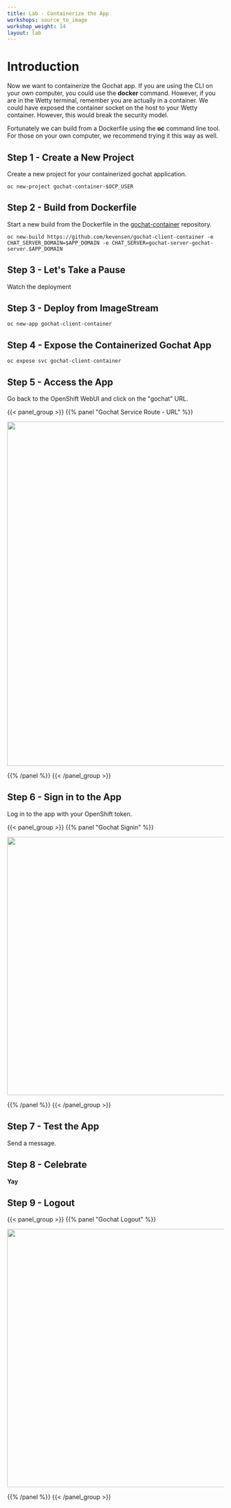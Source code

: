 ```yaml
---
title: Lab - Containerize the App
workshops: source_to_image
workshop_weight: 14
layout: lab
---
```


# Introduction
Now we want to containerize the Gochat app.  If you are using the CLI on your own computer, you could use the **docker** command.  However, if you are in the Wetty terminal, remember you are actually in a container.  We could have exposed the container socket on the host to your Wetty container.  However, this would break the security model.

Fortunately we can build from a Dockerfile using the **oc** command line tool.  For those on your own computer, we recommend trying it this way as well.

## Step 1 - Create a New Project
Create a new project for your containerized gochat application.
```terminal
oc new-project gochat-container-$OCP_USER
```

## Step 2 - Build from Dockerfile
Start a new build from the Dockerfile in the [gochat-container](https://github.com/kevensen/gochat-client-container) repository.

```terminal
oc new-build https://github.com/kevensen/gochat-client-container -e CHAT_SERVER_DOMAIN=$APP_DOMAIN -e CHAT_SERVER=gochat-server-gochat-server.$APP_DOMAIN
```

## Step 3 - Let's Take a Pause
Watch the deployment

## Step 3 - Deploy from ImageStream
```terminal
oc new-app gochat-client-container
```

## Step 4 - Expose the Containerized Gochat App
```terminal
oc expose svc gochat-client-container
```

## Step 5 - Access the App
Go back to the OpenShift WebUI and click on the "gochat" URL.

{{< panel_group >}}
{{% panel "Gochat Service Route - URL" %}}

<img src="../images/gochat_container_url.png" width="800" align="middle"/>

{{% /panel %}}
{{< /panel_group >}}

## Step 6 - Sign in to the App
Log in to the app with your OpenShift token.

{{< panel_group >}}
{{% panel "Gochat Signin" %}}

<img src="../images/gochat_signin.png" width="600" align="middle"/>

{{% /panel %}}
{{< /panel_group >}}

## Step 7 - Test the App
Send a message.

## Step 8 - Celebrate
**Yay**

## Step 9 - Logout
{{< panel_group >}}
{{% panel "Gochat Logout" %}}

<img src="../images/gochat_logout.png" width="600" align="middle"/>

{{% /panel %}}
{{< /panel_group >}}
